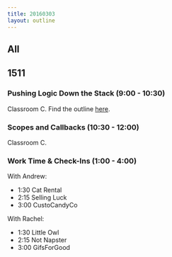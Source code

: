 ```yaml
---
title: 20160303
layout: outline
---
```


## All


## 1511

### Pushing Logic Down the Stack (9:00 - 10:30)

Classroom C. Find the outline [here](http://tutorials.jumpstartlab.com/topics/architecture/pushing_logic_down_the_stack.html).

### Scopes and Callbacks (10:30 - 12:00)

Classroom C. 

### Work Time & Check-Ins (1:00 - 4:00)

With Andrew:

* 1:30 Cat Rental
* 2:15 Selling Luck
* 3:00 CustoCandyCo

With Rachel:

* 1:30 Little Owl
* 2:15 Not Napster
* 3:00 GifsForGood
